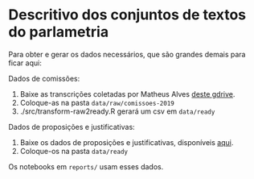# Descritivo dos conjuntos de textos do parlametria

Para obter e gerar os dados necessários, que são grandes demais para ficar aqui:

Dados de comissões:

1.  Baixe as transcrições coletadas por Matheus Alves [deste gdrive](https://drive.google.com/drive/folders/1kezGSUkHTbW0jLmdOxgnDpeUggChMXPy).
2.  Coloque-as na pasta `data/raw/comissoes-2019`
3.  ./src/transform-raw2ready.R gerará um csv em `data/ready`

Dados de proposições e justificativas:

1. Baixe os dados de proposições e justificativas, disponíveis [aqui](https://drive.google.com/drive/folders/1SvDIpYoHOwxpedU8bCZnuavJQsy34jDo?usp=sharing).
2. Coloque-os na pasta `data/ready`

Os notebooks em `reports/` usam esses dados.
